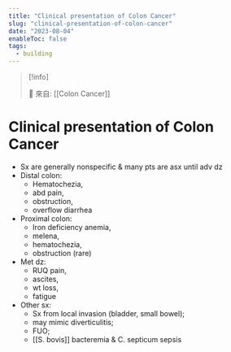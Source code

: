 ```yaml
---
title: "Clinical presentation of Colon Cancer"
slug: "clinical-presentation-of-colon-cancer"
date: "2023-08-04"
enableToc: false
tags:
  - building
---
```


> [!info]
>
> 🌱 來自: [[Colon Cancer]]

# Clinical presentation of Colon Cancer

- Sx are generally nonspecific & many pts are asx until adv dz
- Distal colon:
  - Hematochezia,
  - abd pain,
  - obstruction,
  - overflow diarrhea
- Proximal colon:
  - Iron deficiency anemia,
  - melena,
  - hematochezia,
  - obstruction (rare)
- Met dz:
  - RUQ pain,
  - ascites,
  - wt loss,
  - fatigue
- Other sx:
  - Sx from local invasion (bladder, small bowel);
  - may mimic diverticulitis;
  - FUO;
  - [[S. bovis]] bacteremia & C. septicum sepsis
